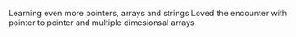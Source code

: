 Learning even more pointers, arrays and strings
Loved the encounter with pointer to pointer and multiple dimesionsal arrays

